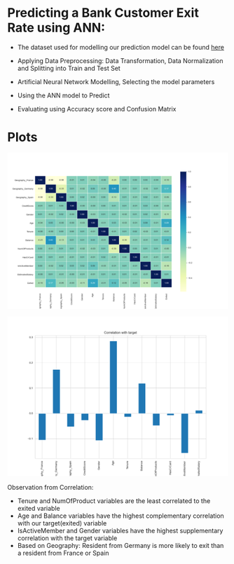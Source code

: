 # Predicting a Bank Customer Exit Rate using ANN:

* The dataset used for modelling our prediction model can be found [here](https://github.com/srikanthv0610/Artificial-Neural-Network_Predicting-BankCustomer-ExitRate/tree/main/Dataset)

* Applying Data Preprocessing: Data Transformation, Data Normalization and Splitting into Train and Test Set

* Artificial Neural Network Modelling, Selecting the model parameters

* Using the ANN model to Predict

* Evaluating using Accuracy score and Confusion Matrix

# Plots

![Heatmap](https://github.com/srikanthv0610/Artificial-Neural-Network_Predicting-BankCustomer-ExitRate/blob/main/Plots/Correlation_analysis.png)

![Correlation](https://github.com/srikanthv0610/Artificial-Neural-Network_Predicting-BankCustomer-ExitRate/blob/main/Plots/Correlation_target.png)

Observation from Correlation:

* Tenure and NumOfProduct variables are the least correlated to the exited variable
* Age and Balance variables have the highest complementary correlation with our target(exited) variable
* IsActiveMember and Gender variables have the highest supplementary correlation with the target variable
* Based on Geography: Resident from Germany is more likely to exit than a resident from France or Spain

